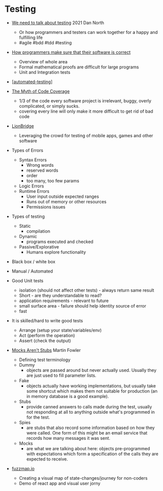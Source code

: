 Testing
=======

* [We need to talk about testing](https://dannorth.net/2021/07/26/we-need-to-talk-about-testing/) 2021 Dan North
    * Or how programmers and testers can work together for a happy and fulfilling life
    * #agile #bdd #tdd #testing
* [How programmers make sure that their software is correct](https://lemire.me/blog/2022/01/03/how-programmers-make-sure-that-their-software-is-correct/)
    * Overview of whole area
    * Formal mathematical proofs are difficult for large programs
    * Unit and Integration tests

* [[automated-testing]]
* [The Myth of Code Coverage](https://preslav.me/2020/12/03/the-myth-of-code-coverage/)
    * 1/3 of the code every software project is irrelevant, buggy, overly complicated, or simply sucks.
    * covering every line will only make it more difficult to get rid of bad code

* [LionBridge](https://www.lionbridge.com/)
    * Leveraging the crowd for testing of mobile apps, games and other software


* Types of Errors
    * Syntax Errors
        * Wrong words
        * reserved words
        * order
        * too many, too few params
    * Logic Errors
    * Runtime Errors
        * User input outside expected ranges
        * Runs out of memory or other resources
        * Permissions issues

* Types of testing
    * Static
        * compilation
    * Dynamic
        * programs executed and checked
    * Passive/Explorative
        * Humans explore functionality
* Black box / white box
* Manual / Automated
* Good Unit tests
    * isolation (should not affect other tests) - always return same result
    * Short - are they understandable to read?
    * application requirements - relevant to future
    * small surface area - failure should help identity source of error
    * fast
* It is skilled/hard to write good tests
    * Arrange (setup your state/variables/env)
    * Act (perform the operation)
    * Assert (check the output)

* [Mocks Aren't Stubs](https://www.martinfowler.com/articles/mocksArentStubs.html) Martin Fowler
    * Defining test terminology
    * Dummy
        * objects are passed around but never actually used. Usually they are just used to fill parameter lists.
    * Fake
        * objects actually have working implementations, but usually take some shortcut which makes them not suitable for production (an in memory database is a good example).
    * Stubs
        * provide canned answers to calls made during the test, usually not responding at all to anything outside what's programmed in for the test.
    * Spies
        * are stubs that also record some information based on how they were called. One form of this might be an email service that records how many messages it was sent.
    * Mocks
        * are what we are talking about here: objects pre-programmed with expectations which form a specification of the calls they are expected to receive.


* [fuzzmap.io](https://www.fuzzmap.io/)
    * Creating a visual map of state-changes/journey for non-coders
    * Demo of react app and visual user jorny

[//begin]: # "Autogenerated link references for markdown compatibility"
[automated-testing]: automated-testing.md "Automated Testing"
[//end]: # "Autogenerated link references"